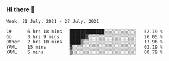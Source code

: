 ### Hi there 👋

<!--START_SECTION:waka-->
```text
Week: 21 July, 2021 - 27 July, 2021

C#      6 hrs 18 mins   █████████████░░░░░░░░░░░░   52.19 % 
Go      3 hrs 9 mins    ██████▓░░░░░░░░░░░░░░░░░░   26.05 % 
Other   2 hrs 10 mins   ████▒░░░░░░░░░░░░░░░░░░░░   17.96 % 
YAML    15 mins         ▓░░░░░░░░░░░░░░░░░░░░░░░░   02.19 % 
XAML    5 mins          ▒░░░░░░░░░░░░░░░░░░░░░░░░   00.79 % 
```
<!--END_SECTION:waka-->
